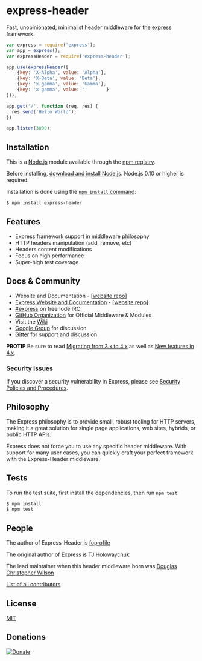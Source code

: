 # express-header

  Fast, unopinionated, minimalist header middleware for the [express](http://expressjs.com) framework.

```js
var express = require('express');
var app = express();
var expressHeader = require('express-header');

app.use(expressHeader([
	{key: 'X-Alpha', value: 'Alpha'},
	{key: 'X-Beta', value: 'Beta'},
	{key: 'x-gamma', value: 'Gamma'},
	{key: 'x-gamma', value: ''       }
]));

app.get('/', function (req, res) {
  res.send('Hello World');
})

app.listen(3000);
```

## Installation

This is a [Node.js](https://nodejs.org/en/) module available through the
[npm registry](https://www.npmjs.com/).

Before installing, [download and install Node.js](https://nodejs.org/en/download/).
Node.js 0.10 or higher is required.

Installation is done using the
[`npm install` command](https://docs.npmjs.com/getting-started/installing-npm-packages-locally):

```bash
$ npm install express-header
```

## Features

  * Express framework support in middleware philosophy
  * HTTP headers manipulation (add, remove, etc)
  * Headers content modifications
  * Focus on high performance
  * Super-high test coverage
  
## Docs & Community

  * Website and Documentation - [[website repo](https://github.com/foprofile/express-header)]
  * [Express Website and Documentation](http://expressjs.com/) - [[website repo](https://github.com/expressjs/expressjs.com)]
  * [#express](https://webchat.freenode.net/?channels=express) on freenode IRC
  * [GitHub Organization](https://github.com/foprofile) for Official Middleware & Modules
  * Visit the [Wiki](https://github.com/foprofile/express-header/wiki)
  * [Google Group](https://groups.google.com/group/express-js) for discussion
  * [Gitter](https://gitter.im/expressjs/express) for support and discussion

**PROTIP** Be sure to read [Migrating from 3.x to 4.x](https://github.com/expressjs/express/wiki/Migrating-from-3.x-to-4.x) as well as [New features in 4.x](https://github.com/expressjs/express/wiki/New-features-in-4.x).

### Security Issues

If you discover a security vulnerability in Express, please see [Security Policies and Procedures](Security.md).

## Philosophy

  The Express philosophy is to provide small, robust tooling for HTTP servers, making
  it a great solution for single page applications, web sites, hybrids, or public
  HTTP APIs.

  Express does not force you to use any specific header middleware. With support for many 
  user cases, you can quickly craft your perfect framework with the Express-Header middleware.

## Tests

  To run the test suite, first install the dependencies, then run `npm test`:

```bash
$ npm install
$ npm test
```

## People

The author of Express-Header is [foprofile](https://github.com/foprofile)

The original author of Express is [TJ Holowaychuk](https://github.com/tj)

The lead maintainer when this header middleware born was [Douglas Christopher Wilson](https://github.com/dougwilson)

[List of all contributors](https://github.com/foprofile/express-header/blob/master/Contributing.md)

## License

  [MIT](LICENSE)

## Donations

[![Donate](https://img.shields.io/badge/Donate-PayPal-blue.svg)](https://www.paypal.com/cgi-bin/webscr?cmd=_donations&business=TP4378XME344L&currency_code=USD&source=url)


